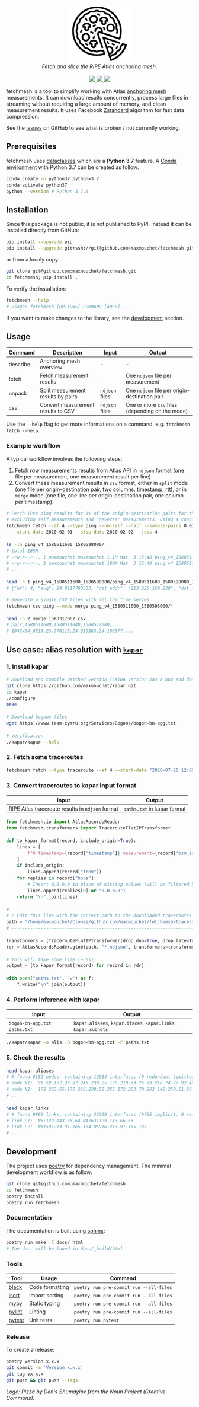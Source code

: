 <p align="center">
  <img src="/docs/logo.png" height="150"><br/>
  <i>Fetch and slice the RIPE Atlas anchoring mesh.</i><br/><br/>
  <a href="https://github.com/maxmouchet/fetchmesh/actions">
    <img src="https://github.com/maxmouchet/fetchmesh/workflows/CI/badge.svg">
  </a>
  <a href="https://codecov.io/github/maxmouchet/fetchmesh?branch=master">
    <img src="https://codecov.io/github/maxmouchet/fetchmesh/coverage.svg?branch=master">
  </a>
  <a href="https://maxmouchet.github.io/fetchmesh/stable">
    <img src="https://img.shields.io/badge/docs-stable-blue.svg?style=flat">
  </a>
</p>

fetchmesh is a tool to simplify working with Atlas [anchoring mesh](https://atlas.ripe.net/about/anchors/) measurements. It can download results concurrently, process large files in streaming without requiring a large amount of memory, and clean measurement results. It uses Facebook [Zstandard](https://facebook.github.io/zstd/) algorithm for fast data compression.

See the [issues](https://github.com/maxmouchet/fetchmesh/issues) on GitHub to see what is broken / not currently working.

## Prerequisites

fetchmesh uses [dataclasses](https://docs.python.org/3/library/dataclasses.html) which are a **Python 3.7** feature.
A [Conda environment](https://docs.conda.io/projects/conda/en/latest/user-guide/getting-started.html#managing-environments) with Python 3.7 can be created as follow:

```bash
conda create -n python37 python=3.7
conda activate python37
python --version # Python 3.7.6
```

## Installation

Since this package is not public, it is not published to PyPI.
Instead it can be installed directly from GitHub:
```bash
pip install --upgrade pip
pip install --upgrade git+ssh://git@github.com/maxmouchet/fetchmesh.git
```

or from a localy copy:
```bash
git clone git@github.com:maxmouchet/fetchmesh.git
cd fetchmesh; pip install .
```

To verify the installation:

```bash
fetchmesh --help
# Usage: fetchmesh [OPTIONS] COMMAND [ARGS]...
```

If you want to make changes to the library, see the [development](#development) section.

## Usage

Command  | Description             | Input | Output
---------|-------------------------|-------|-------
describe | Anchoring mesh overview | -     | -
fetch    | Fetch measurement results | -      | One `ndjson` file per measurement
unpack   | Split measurement results by pairs | `ndjson` files | One `ndjson` file per origin-destination pair
csv      | Convert measurement results to CSV | `ndjson` files | One or more `csv` files (depending on the mode)

Use the `--help` flag to get more informations on a command, e.g. `fetchmesh fetch --help`.

### Example workflow

A typical workflow involves the following steps:
1. Fetch _raw_ measurements results from Atlas API in `ndjson` format (one file per measurement, one measurement result per line)
2. Convert these measurement results in `csv` format, either in `split` mode (one file per origin-destination pair, two columns: timestamp, rtt), or in `merge` mode (one file, one line per origin-destination pair, one column per timestamp).

```bash
# Fetch IPv4 ping results for 1% of the origin-destination pairs for the 1st of February 2020,
# excluding self measurements and "reverse" measurements, using 4 concurrent requests.
fetchmesh fetch --af 4 --type ping --no-self --half --sample-pairs 0.01 \
  --start-date 2020-02-01 --stop-date 2020-02-02 --jobs 4

ls -lh ping_v4_1580511600_1580598000/
# total 169M
# -rw-r--r--. 1 maxmouchet maxmouchet 1.1M Mar  3 15:48 ping_v4_1580511600_1580598000_10105927_anchors.ndjson
# -rw-r--r--. 1 maxmouchet maxmouchet 180K Mar  3 15:49 ping_v4_1580511600_1580598000_10206810_anchors.ndjson
# ...

head -n 1 ping_v4_1580511600_1580598000/ping_v4_1580511600_1580598000_1042404_anchors.ndjson
# {"af": 4, "avg": 24.0117783333, "dst_addr": "213.225.160.239", "dst_name": "213.225.160.239", "dup": 0, "from": "193.135.150.58", "fw": 4970, "group_id": 1042404, "lts": 41, "max": 24.066907, "min": 23.976115, "msm_id": 1042404, "msm_name": "Ping", "prb_id": 6533, "proto": "ICMP", "rcvd": 3, "result": [{"rtt": 24.066907}, {"rtt": 23.976115}, {"rtt": 23.992313}], "sent": 3, "size": 32, "src_addr": "193.135.150.58", "step": 240, "stored_timestamp": 1580511732, "timestamp": 1580511644, "ttl": 61, "type": "ping"}
```

```bash
# Generate a single CSV files with all the time series
fetchmesh csv ping --mode merge ping_v4_1580511600_1580598000/*

head -n 2 merge_1583317062.csv
# pair,1580511600,1580511840,1580512080,...
# 1042404_6533,23.976115,24.019383,24.106377,...
```

## Use case: alias resolution with [`kapar`](https://www.caida.org/tools/measurement/kapar/)

### 1. Install kapar

```bash
# Download and compile patched version (CAIDA version has a bug and doesn't compile)
git clone https://github.com/maxmouchet/kapar.git
cd kapar
./configure
make

# Download bogons files
wget https://www.team-cymru.org/Services/Bogons/bogon-bn-agg.txt

# Verification
./kapar/kapar --help
```

### 2. Fetch some traceroutes

```bash
fetchmesh fetch --type traceroute --af 4 --start-date "2020-07-20 12:00" --stop-date "2020-07-20 12:30" --sample-pairs 0.01 --jobs 4
````

### 3. Convert traceroutes to kapar input format

Input | Output
------|-------
RIPE Atlas traceroute results in `ndjson` format | `paths.txt` in kapar format

```python
from fetchmesh.io import AtlasRecordsReader
from fetchmesh.transformers import TracerouteFlatIPTransformer

def to_kapar_format(record, include_origin=True):
    lines = [
        f"# timestamp={record['timestamp']} measurement={record['msm_id']} probe={record['prb_id']}"
    ]
    if include_origin:
        lines.append(record["from"])
    for replies in record["hops"]:
        # Insert 0.0.0.0 in place of missing values (will be filtered by kapar)
        lines.append(replies[0] or "0.0.0.0")
    return "\n".join(lines)

# --------------------------------------------------------------------------------------------------------------
# ! Edit this line with the correct path to the downloaded traceroutes (directly in `ndjson` format, not `csv`).
path = "/home/maxmouchet/Clones/github.com/maxmouchet/fetchmesh/traceroute_v4_1595289600_1595334480/"
# --------------------------------------------------------------------------------------------------------------

transformers = [TracerouteFlatIPTransformer(drop_dup=True, drop_late=True, drop_private=True)]
rdr = AtlasRecordsReader.glob(path, "*.ndjson", transformers=transformers)

# This will take some time (~30s)
output = [to_kapar_format(record) for record in rdr]

with open("paths.txt", "w") as f:
    f.write("\n".join(output))
```

### 4. Perform inference with kapar

Input | Output
------|-------
`bogon-bn-agg.txt`, `paths.txt` | `kapar.aliases`, `kapar.ifaces`, `kapar.links`, `kapar.subnets`

```bash
./kapar/kapar -o alis -B bogon-bn-agg.txt -P paths.txt
```

### 5. Check the results

```bash
head kapar.aliases
# # found 8182 nodes, containing 12614 interfaces (0 redundant (omitted), 207 anonymous, 12407 named).
# node N1:  95.59.172.33 87.245.238.25 178.210.33.75 89.218.74.77 92.46.59.234
# node N2:  172.253.65.176 216.239.58.255 172.253.70.202 142.250.61.66 172.253.70.204
# ...

head kapar.links
# # found 9892 links, containing 22209 interfaces (9735 implicit, 0 redundant (omitted), 207 anonymous, 12267 named).
# link L1:  N5:129.143.66.64 N4763:129.143.66.65
# link L2:  N1159:213.91.165.184 N6916:213.91.165.185
# ...
```

## Development

The project uses [poetry](https://github.com/python-poetry/poetry) for dependency management.
The minimal development workflow is as follow:

```bash
git clone git@github.com:maxmouchet/fetchmesh
cd fetchmesh
poetry install
poetry run fetchmesh
```

### Documentation

The documentation is built using [sphinx](https://www.sphinx-doc.org/en/master/):

```bash
poetry run make -C docs/ html
# The doc. will be found in docs/_build/html
```

### Tools

Tool | Usage | Command
-----|-------|--------
[black](https://github.com/psf/black) | Code formatting | `poetry run pre-commit run --all-files`
[isort](https://github.com/timothycrosley/isort) | Import sorting | `poetry run pre-commit run --all-files`
[mypy](https://github.com/python/mypy) | Static typing | `poetry run pre-commit run --all-files`
[pylint](https://www.pylint.org/) | Linting | `poetry run pre-commit run --all-files`
[pytest](https://docs.pytest.org/en/latest/) | Unit tests | `poetry run pytest`

### Release

To create a release:

```bash
poetry version x.x.x
git commit -m 'Version x.x.x'
git tag vx.x.x
git push && git push --tags
```

*Logo: Pizza by Denis Shumaylov from the Noun Project (Creative Commons).*
